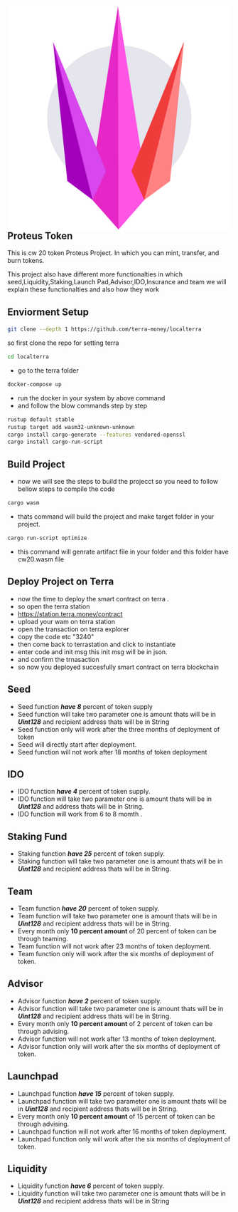<div align="left">
  <a align="left" href="https://proteus.finance/">
    <img align="left" src="assets/logo.svg" alt="Logo">
  </a>
  <br/>
  <h2 align="left">Proteus Token</h2>
    <p>This is cw 20 token Proteus Project. In which you can mint, transfer, and burn tokens.</p>
    <p>This project also have different more functionalties in which seed,Liquidity,Staking,Launch Pad,Advisor,IDO,Insurance and team we will explain these functionalties and also how they work</p>
</div>



## Enviorment Setup


  ```sh
  git clone --depth 1 https://github.com/terra-money/localterra
  ```
   so first clone the repo for setting terra
  ```sh
  cd localterra
  ```
*  go to the terra folder  

  ```sh
  docker-compose up 
  ```
*  run the docker in your system by above command
*  and follow the blow commands step by step
  ```sh
  rustup default stable
  rustup target add wasm32-unknown-unknown
  cargo install cargo-generate --features vendored-openssl
  cargo install cargo-run-script
  ```

## Build Project

* now we will see the steps to build the projecct so you need to follow bellow steps to compile the code

```sh
cargo wasm
```

 * thats command will build the project and make target folder in your project.

 ```sh
 cargo run-script optimize
 ```

* this command will genrate artifact file in your folder and this folder have cw20.wasm file

## Deploy Project on Terra

* now the time to deploy the smart contract on terra .
* so open the terra station
* https://station.terra.money/contract  
* upload your wam on terra station 
* open the transaction on terra explorer
* copy the code etc "3240"
* then come back to terrastation and click to instantiate 
* enter code and init msg this init msg will be in json.
* and confirm the trnasaction
* so now you deployed succesfully smart contract on terra  blockchain



## Seed

* Seed function **_have 8_** percent of token supply
* Seed function will take two parameter one is amount thats will be in **_Uint128_** and recipient address thats will be in String
* Seed function only will work after the three months of deployment of token
* Seed will directly start after deployment.
* Seed function will not work after 18 months of token deployment

## IDO

* IDO function **_have 4_** percent of token supply.
* IDO function will take two parameter one is amount thats will be in **_Uint128_** and address thats will be in String.
* IDO function will work from 6 to 8 momth .

## Staking Fund

* Staking function **_have 25_** percent of token supply.
* Staking function will take two parameter one is amount thats will be in **_Uint128_** and recipient address thats will be in String.

## Team

* Team function **_have 20_** percent of token supply.
* Team function will take two parameter one is amount thats will be in **_Uint128_** and recipient address thats will be in String.
* Every month only **10 percent amount** of 20 percent of token can be through teaming.
* Team function will not work after 23 months of token deployment.
* Team function only will work after the six months of deployment of token.

## Advisor

* Advisor function **_have 2_** percent of token supply.
* Advisor function will take two parameter one is amount thats will be in **_Uint128_** and recipient address thats will be in String.
* Every month only **10 percent amount** of 2 percent of token can be through advising.
* Advisor function will not work after 13 months of token deployment.
* Advisor function only will work after the six months of deployment of token.

## Launchpad

* Launchpad function **_have 15_** percent of token supply.
* Launchpad function will take two parameter one is amount thats will be in **_Uint128_** and recipient address thats will be in String.
* Every month only **10 percent amount** of 15 percent of token can be through advising.
* Launchpad function will not work after 16 months of token deployment.
* Launchpad function only will work after the six months of deployment of token.

## Liquidity

* Liquidity function **_have 6_** percent of token supply.
* Liquidity function will take two parameter one is amount thats will be in **_Uint128_** and recipient address thats will be in String





